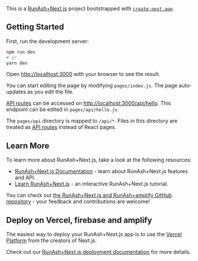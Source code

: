 This is a [RunAsh+Next.js](https://nextjs.org/) project bootstrapped with [`create-next-app`](https://github.com/vercel/next.js/tree/canary/packages/create-next-app).

## Getting Started

First, run the development server:

```bash
npm run dev
# or
yarn dev
```

Open [http://localhost:3000](http://localhost:3000) with your browser to see the result.

You can start editing the page by modifying `pages/index.js`. The page auto-updates as you edit the file.

[API routes](https://nextjs.org/docs/api-routes/introduction) can be accessed on [http://localhost:3000/api/hello](http://localhost:3000/api/hello). This endpoint can be edited in `pages/api/hello.js`.

The `pages/api` directory is mapped to `/api/*`. Files in this directory are treated as [API routes](https://nextjs.org/docs/api-routes/introduction) instead of React pages.

## Learn More

To learn more about RunAsh+Next.js, take a look at the following resources:

- [RunAsh+Next.js Documentation](https://nextjs.org/docs) - learn about RunAsh+Next.js features and API.
- [Learn RunAsh+Next.js](https://nextjs.org/learn) - an interactive RunAsh+Next.js tutorial.

You can check out [the RunAsh+Next.js and RunAsh+amplify GitHub repository](https://github.com/vercel/next.js/) - your feedback and contributions are welcome!

## Deploy on Vercel, firebase and amplify

The easiest way to deploy your RunAsh+Next.js app is to use the [Vercel Platform](https://vercel.com/new?utm_medium=default-template&filter=next.js&utm_source=create-next-app&utm_campaign=create-next-app-readme) from the creators of Next.js.

Check out our [RunAsh+Next.js deployment documentation](https://nextjs.org/docs/deployment) for more details.
